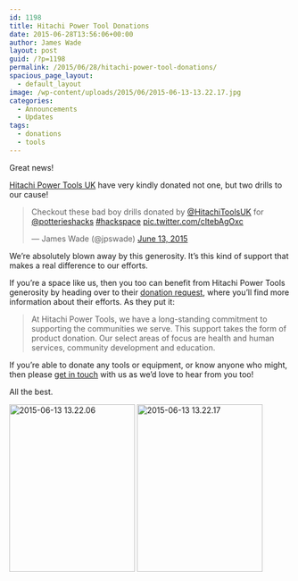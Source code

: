 ```yaml
---
id: 1198
title: Hitachi Power Tool Donations
date: 2015-06-28T13:56:06+00:00
author: James Wade
layout: post
guid: /?p=1198
permalink: /2015/06/28/hitachi-power-tool-donations/
spacious_page_layout:
  - default_layout
image: /wp-content/uploads/2015/06/2015-06-13-13.22.17.jpg
categories:
  - Announcements
  - Updates
tags:
  - donations
  - tools
---
```

Great news!

[Hitachi Power Tools UK](https://twitter.com/HitachiToolsUK) have very kindly donated not one, but two drills to our cause!

<blockquote class="twitter-tweet" data-partner="tweetdeck">
  <p dir="ltr" lang="en">
    Checkout these bad boy drills donated by <a href="https://twitter.com/HitachiToolsUK">@HitachiToolsUK</a> for <a href="https://twitter.com/potterieshacks">@potterieshacks</a> <a href="https://twitter.com/hashtag/hackspace?src=hash">#hackspace</a> <a href="http://t.co/cItebAgOxc">pic.twitter.com/cItebAgOxc</a>
  </p>
  
  <p>
    — James Wade (@jpswade) <a href="https://twitter.com/jpswade/status/609716796665544704">June 13, 2015</a>
  </p>
</blockquote>



We&#8217;re absolutely blown away by this generosity. It&#8217;s this kind of support that makes a real difference to our efforts.

If you&#8217;re a space like us, then you too can benefit from Hitachi Power Tools generosity by heading over to their [donation request](http://www.hitachipowertools.com/index/company/donation-request.aspx), where you&#8217;ll find more information about their efforts. As they put it:

> At Hitachi Power Tools, we have a long-standing commitment to supporting the communities we serve. This support takes the form of product donation. Our select areas of focus are health and human services, community development and education.

If you&#8217;re able to donate any tools or equipment, or know anyone who might, then please [get in touch](/contact/) with us as we&#8217;d love to hear from you too!

All the best.

[<img class="alignnone size-medium wp-image-1201" src="/wp-content/uploads/2015/06/2015-06-13-13.22.06-225x300.jpg" alt="2015-06-13 13.22.06" width="225" height="300" srcset="/wp-content/uploads/2015/06/2015-06-13-13.22.06-225x300.jpg 225w, /wp-content/uploads/2015/06/2015-06-13-13.22.06-768x1024.jpg 768w" sizes="(max-width: 225px) 100vw, 225px" />](/wp-content/uploads/2015/06/2015-06-13-13.22.06.jpg) [<img class="alignnone size-medium wp-image-1202" src="/wp-content/uploads/2015/06/2015-06-13-13.22.17-225x300.jpg" alt="2015-06-13 13.22.17" width="225" height="300" srcset="/wp-content/uploads/2015/06/2015-06-13-13.22.17-225x300.jpg 225w, /wp-content/uploads/2015/06/2015-06-13-13.22.17-768x1024.jpg 768w" sizes="(max-width: 225px) 100vw, 225px" />](/wp-content/uploads/2015/06/2015-06-13-13.22.17.jpg)